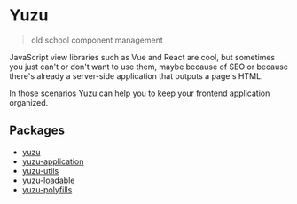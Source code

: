 # Yuzu

> old school component management

JavaScript view libraries such as Vue and React are cool, but sometimes you just can't or don't want to use them, maybe because of SEO or because there's already a server-side application that outputs a page's HTML.

In those scenarios Yuzu can help you to keep your frontend application organized.

## Packages

- [yuzu](packages/yuzu/)
- [yuzu-application](packages/application/)
- [yuzu-utils](packages/utils/)
- [yuzu-loadable](packages/loadable/)
- [yuzu-polyfills](packages/polyfills/)
